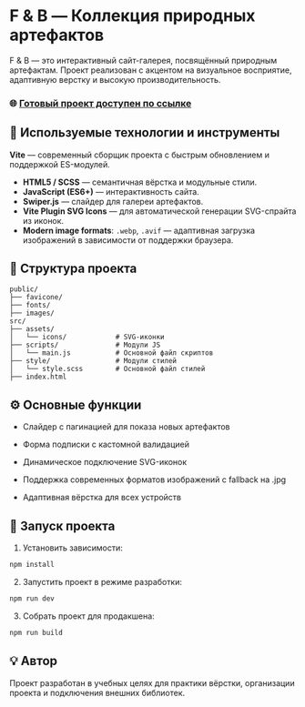 # F & B — Коллекция природных артефактов

F & B — это интерактивный сайт-галерея, посвящённый природным артефактам. Проект реализован с акцентом на визуальное восприятие, адаптивную верстку и высокую производительность.

### 🌐 [Готовый проект доступен по ссылке](https://ryabovaev.github.io/NaturalArtifacts/)

## 🔧 Используемые технологии и инструменты

 **Vite** — современный сборщик проекта с быстрым обновлением и поддержкой ES-модулей.
- **HTML5 / SCSS** — семантичная вёрстка и модульные стили.
- **JavaScript (ES6+)** — интерактивность сайта.
- **Swiper.js** — слайдер для галереи артефактов.
- **Vite Plugin SVG Icons** — для автоматической генерации SVG-спрайта из иконок.
- **Modern image formats**: `.webp`, `.avif` — адаптивная загрузка изображений в зависимости от поддержки браузера.

## 📁 Структура проекта

```plaintext
public/
├── favicone/
├── fonts/
├── images/
src/
├── assets/
│   └── icons/            # SVG-иконки
├── scripts/              # Модули JS 
│   └── main.js           # Основной файл скриптов
├── style/                # Модули стилей 
│   └── style.scss        # Основной файл стилей
├── index.html
```

## ⚙️ Основные функции

- Слайдер с пагинацией для показа новых артефактов

- Форма подписки с кастомной валидацией

- Динамическое подключение SVG-иконок

- Поддержка современных форматов изображений с fallback на .jpg

- Адаптивная вёрстка для всех устройств

## 🚀 Запуск проекта

1. Установить зависимости:

```bash
npm install
```

2. Запустить проект в режиме разработки:

```bash
npm run dev
```

3. Собрать проект для продакшена:
```bash
npm run build
```

## 💡 Автор
Проект разработан в учебных целях для практики вёрстки, организации проекта и подключения внешних библиотек.
